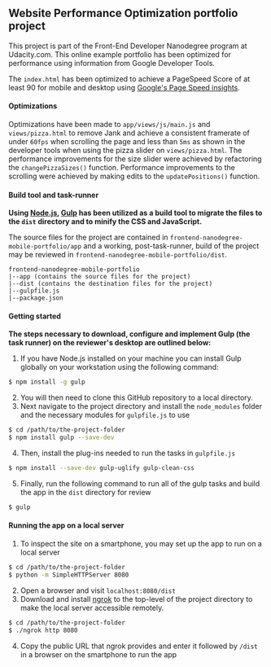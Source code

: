 ## Website Performance Optimization portfolio project

This project is part of the Front-End Developer Nanodegree program at Udacity.com. This online example portfolio has been optimized for performance using information from Google Developer Tools. 

The `index.html` has been optimized to achieve a PageSpeed Score of at least 90 for mobile and desktop using [Google's Page Speed insights](https://developers.google.com/speed/pagespeed/insights/). 

#### Optimizations
Optimizations have been made to `app/views/js/main.js` and `views/pizza.html` to remove Jank and achieve a consistent framerate of under `60fps` when scrolling the page and less than `5ms` as shown in the developer tools when using the pizza slider on `views/pizza.html`. The performance improvements for the size slider were achieved by refactoring the ```changePizzaSizes()``` function. Performance improvements to the scrolling were achieved by making edits to the ```updatePositions()``` function.


#### Build tool and task-runner

**Using [Node.js](https://nodejs.org/), [Gulp](https://www.npmjs.com/package/gulp) has been utilized as a build tool to migrate the files to the ```dist``` directory and to minify the CSS and JavaScript.** 

The source files for the project are contained in `frontend-nanodegree-mobile-portfolio/app` and a working, post-task-runner, build of the project may be reviewed in `frontend-nanodegree-mobile-portfolio/dist`. 

```
frontend-nanodegree-mobile-portfolio
|--app (contains the source files for the project)
|--dist (contains the destination files for the project)
|--gulpfile.js
|--package.json
```


#### Getting started

**The steps necessary to download, configure and implement Gulp (the task runner) on the reviewer's desktop are outlined below:**

1. If you have Node.js installed on your machine you can install Gulp globally on your workstation using the following command:

```bash
$ npm install -g gulp
```

2. You will then need to clone this GitHub repository to a local directory. 
3. Next navigate to the project directory and install the ```node_modules``` folder and the necessary modules for ```gulpfile.js``` to use

```bash
$ cd /path/to/the-project-folder
$ npm install gulp --save-dev
```

4. Then, install the plug-ins needed to run the tasks in ```gulpfile.js```

```bash
$ npm install --save-dev gulp-uglify gulp-clean-css
```

5. Finally, run the following command to run all of the gulp tasks and build the app in the ```dist``` directory for review

```bash
$ gulp
```

#### Running the app on a local server

1. To inspect the site on a smartphone, you may set up the app to run on a local server

```bash
$ cd /path/to/the-project-folder
$ python -m SimpleHTTPServer 8080
```

2. Open a browser and visit ```localhost:8080/dist```
3. Download and install [ngrok](https://ngrok.com/) to the top-level of the project directory to make the local server accessible remotely.

``` bash
$ cd /path/to/the-project-folder
$ ./ngrok http 8080
```

4. Copy the public URL that ngrok provides and enter it followed by ```/dist``` in a browser on the smartphone to run the app  
